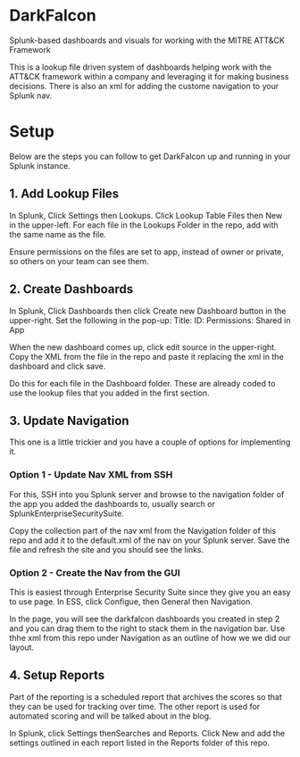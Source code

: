 # DarkFalcon
Splunk-based dashboards and visuals for working with the MITRE ATT&amp;CK Framework

This is a lookup file driven system of dashboards helping work with the ATT&CK framework within a company and leveraging it for making business decisions. There is also an xml for adding the custome navigation to your Splunk nav.

<h1>Setup</h1>
Below are the steps you can follow to get DarkFalcon up and running in your Splunk instance.

<h2>1. Add Lookup Files</h2>
In Splunk, Click Settings then Lookups.
Click Lookup Table Files then New in the upper-left.
For each file in the Lookups Folder in the repo, add with the same name as the file.

Ensure permissions on the files are set to app, instead of owner or private, so others on your team can see them.


<h2>2. Create Dashboards</h2>
In Splunk, Click Dashboards then click Create new Dashboard button in the upper-right.
Set the following in the pop-up:
  Title: <name of the file in the Dashboard folder repo without the .xml extension>
  ID: <let it auto-populate>
  Permissions: Shared in App

When the new dashboard comes up, click edit source in the upper-right. Copy the XML from the file in the repo and paste it replacing the xml in the dashboard and click save.

Do this for each file in the Dashboard folder. These are already coded to use the lookup files that you added in the first section.


<h2>3. Update Navigation</h2>
This one is a little trickier and you have a couple of options for implementing it.

<h3>Option 1 - Update Nav XML from SSH</h3>
For this, SSH into you Splunk server and browse to the navigation folder of the app you added the dashboards to, usually search or SplunkEnterpriseSecuritySuite.

Copy the collection part of the nav xml from the Navigation folder of this repo and add it to the default.xml of the nav on your Splunk server. Save the file and refresh the site and you should see the links.

<h3>Option 2 - Create the Nav from the GUI</h3>
This is easiest through Enterprise Security Suite since they give you an easy to use page. In ESS, click Configue, then General then Navigation.

In the page, you will see the darkfalcon dashboards you created in step 2 and you can drag them to the right to stack them in the navigation bar. Use thhe xml from this repo under Navigation as an outline of how we we did our layout.



<h2>4. Setup Reports</h2>
Part of the reporting is a scheduled report that archives the scores so that they can be used for tracking over time. The other report is used for automated scoring and will be talked about in the blog.

In Splunk, click Settings thenSearches and Reports.
Click New and add the settings outlined in each report listed in the Reports folder of this repo.
